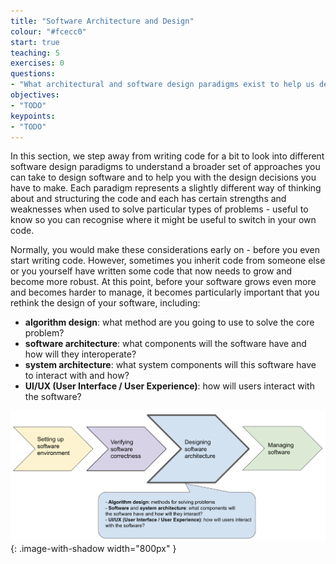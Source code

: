 ```yaml
---
title: "Software Architecture and Design"
colour: "#fcecc0"
start: true
teaching: 5
exercises: 0
questions:
- "What architectural and software design paradigms exist to help us design our software?"
objectives:
- "TODO"
keypoints:
- "TODO"
---
```

In this section, we step away from writing code for a bit to look into different software design paradigms to
understand a broader set of approaches you can take to design software and to help you with the design decisions
you have to make. Each paradigm represents a slightly different way of thinking about and structuring the code
and each has certain strengths and weaknesses when used to solve particular types of problems - useful to know so
you can recognise where it might be useful to switch in your own code.

Normally, you would make these considerations early on - before you even start writing code. However, sometimes you
inherit code from someone else or you yourself have written some code that now needs to grow and become more robust.
At this point, before your software grows even more and becomes harder to manage,
it becomes particularly important that you rethink the design of your software, including:

- **algorithm design**: what method are you going to use to solve the core problem?
- **software architecture**: what components will the software have and how will they interoperate?
- **system architecture**: what system components will this software have to interact with and how?
- **UI/UX (User Interface / User Experience)**: how will users interact with the software?

![Software design and architecture](../fig/section3-overview.png){: .image-with-shadow width="800px" }
